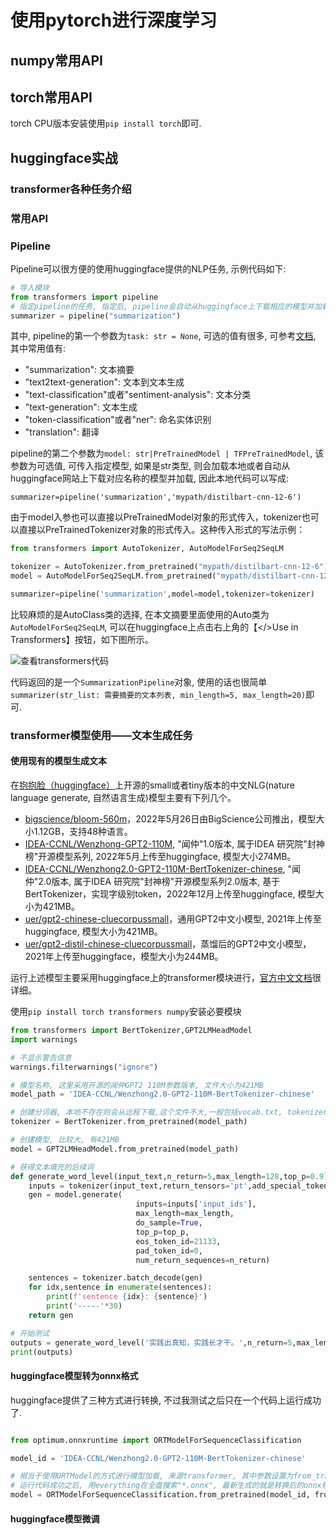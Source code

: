 # 使用pytorch进行深度学习

## numpy常用API

## torch常用API

torch CPU版本安装使用`pip install torch`即可.

## huggingface实战

### transformer各种任务介绍

### 常用API

### Pipeline

Pipeline可以很方便的使用huggingface提供的NLP任务, 示例代码如下:

```python
# 导入模块
from transformers import pipeline
# 指定pipeline的任务, 指定后, pipeline会自动从huggingface上下载相应的模型并加载, 并返回一个指定任务的Pipeline对象
summarizer = pipeline("summarization")
```

其中, pipeline的第一个参数为`task: str = None`, 可选的值有很多, 可参考[文档](https://huggingface.co/docs/transformers/main/en/main_classes/pipelines#transformers.pipeline.task), 其中常用值有:

- "summarization": 文本摘要
- "text2text-generation": 文本到文本生成
- "text-classification"或者"sentiment-analysis": 文本分类
- "text-generation": 文本生成
- "token-classification"或者"ner": 命名实体识别
- "translation": 翻译

pipeline的第二个参数为`model: str|PreTrainedModel | TFPreTrainedModel`, 该参数为可选值, 可传入指定模型, 如果是str类型, 则会加载本地或者自动从huggingface网站上下载对应名称的模型并加载, 因此本地代码可以写成:

`summarizer=pipeline('summarization','mypath/distilbart-cnn-12-6')`

由于model入参也可以直接以PreTrainedModel对象的形式传入，tokenizer也可以直接以PreTrainedTokenizer对象的形式传入。这种传入形式的写法示例：

```python
from transformers import AutoTokenizer, AutoModelForSeq2SeqLM

tokenizer = AutoTokenizer.from_pretrained("mypath/distilbart-cnn-12-6")
model = AutoModelForSeq2SeqLM.from_pretrained("mypath/distilbart-cnn-12-6")

summarizer=pipeline('summarization',model=model,tokenizer=tokenizer)

```

比较麻烦的是AutoClass类的选择, 在本文摘要里面使用的Auto类为`AutoModelForSeq2SeqLM`, 可以在huggingface上点击右上角的【</>Use in Transformers】按钮，如下图所示。

![查看transformers代码](https://pic.imgdb.cn/item/63f246b9f144a01007611cea.jpg)

代码返回的是一个`SummarizationPipeline`对象, 使用的话也很简单`summarizer(str_list: 需要摘要的文本列表, min_length=5, max_length=20)`即可.

### transformer模型使用——文本生成任务

#### 使用现有的模型生成文本

在[抱抱脸（huggingface）](https://huggingface.co/)上开源的small或者tiny版本的中文NLG(nature language generate, 自然语言生成)模型主要有下列几个。

- [bigscience/bloom-560m](https://huggingface.co/bigscience/bloom-560m)，2022年5月26日由BigScience公司推出，模型大小1.12GB，支持48种语言。
- [IDEA-CCNL/Wenzhong-GPT2-110M](https://huggingface.co/IDEA-CCNL/Wenzhong-GPT2-110M), "闻仲"1.0版本, 属于IDEA 研究院"封神榜"开源模型系列, 2022年5月上传至huggingface, 模型大小274MB。
- [IDEA-CCNL/Wenzhong2.0-GPT2-110M-BertTokenizer-chinese](https://huggingface.co/IDEA-CCNL/Wenzhong2.0-GPT2-110M-BertTokenizer-chinese), "闻仲"2.0版本, 属于IDEA 研究院"封神榜"开源模型系列2.0版本, 基于BertTokenizer，实现字级别token，2022年12月上传至huggingface, 模型大小为421MB。
- [uer/gpt2-chinese-cluecorpussmall](https://huggingface.co/uer/gpt2-distil-chinese-cluecorpussmall)，通用GPT2中文小模型, 2021年上传至huggingface, 模型大小为421MB。
- [uer/gpt2-distil-chinese-cluecorpussmall](https://huggingface.co/uer/gpt2-distil-chinese-cluecorpussmall)，蒸馏后的GPT2中文小模型，2021年上传至huggingface，模型大小为244MB。

运行上述模型主要采用huggingface上的transformer模块进行，[官方中文文档](https://huggingface.co/docs/transformers/main/zh/index)很详细。

使用`pip install torch transformers numpy`安装必要模块

```python
from transformers import BertTokenizer,GPT2LMHeadModel
import warnings

# 不显示警告信息
warnings.filterwarnings("ignore")

# 模型名称, 这里采用开源的闻仲GPT2 110M参数版本, 文件大小为421MB
model_path = 'IDEA-CCNL/Wenzhong2.0-GPT2-110M-BertTokenizer-chinese'

# 创建分词器, 本地不存在则会从远程下载,这个文件不大,一般包括vocab.txt, tokenizer_config.json, 默认存储位置在C:\Users\用户名\.cache\huggingface\hub下
tokenizer = BertTokenizer.from_pretrained(model_path)

# 创建模型, 比较大, 有421MB
model = GPT2LMHeadModel.from_pretrained(model_path)

# 获得文本填充的后续词
def generate_word_level(input_text,n_return=5,max_length=128,top_p=0.9):
    inputs = tokenizer(input_text,return_tensors='pt',add_special_tokens=False).to(model.device)
    gen = model.generate(
                            inputs=inputs['input_ids'],
                            max_length=max_length,
                            do_sample=True,
                            top_p=top_p,
                            eos_token_id=21133,
                            pad_token_id=0,
                            num_return_sequences=n_return)

    sentences = tokenizer.batch_decode(gen)
    for idx,sentence in enumerate(sentences):
        print(f'sentence {idx}: {sentence}')
        print('-----'*30)
    return gen

# 开始测试
outputs = generate_word_level('实践出真知，实践长才干。',n_return=5,max_length=64)
print(outputs)
```

#### huggingface模型转为onnx格式

huggingface提供了三种方式进行转换, 不过我测试之后只在一个代码上运行成功了.

```python

from optimum.onnxruntime import ORTModelForSequenceClassification

model_id = 'IDEA-CCNL/Wenzhong2.0-GPT2-110M-BertTokenizer-chinese'

# 相当于使用ORTModel的方式进行模型加载, 来源transformer, 其中参数设置为from_transformers=True
# 运行代码成功之后, 用everything在全盘搜索"*.onnx", 最新生成的就是转换后的onnx模型
model = ORTModelForSequenceClassification.from_pretrained(model_id, from_transformers=True)
```

#### huggingface模型微调


